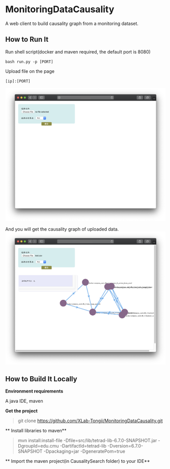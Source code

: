 # MonitoringDataCausality

A web client to build causality graph from a monitoring dataset.

## How to Run It

Run shell script(docker and maven required, the default port is 8080)

```shell
bash run.py -p [PORT]
```

Upload file on the page

```shell
[ip]:[PORT]
```

![upload](Doc/image/upload.png)

And you will get the causality graph of uploaded data.![result](Doc/image/result.png)

## How to Build It Locally

**Environment requirements**

A java IDE, maven

**Get the project**

> git clone https://github.com/XLab-Tongji/MonitoringDataCausality.git

** Install libraries to maven**

>mvn install:install-file -Dfile=src/lib/tetrad-lib-6.7.0-SNAPSHOT.jar -DgroupId=edu.cmu -DartifactId=tetrad-lib -Dversion=6.7.0-SNAPSHOT -Dpackaging=jar -DgeneratePom=true

** Import the maven project(in CausalitySearch folder) to your IDE**